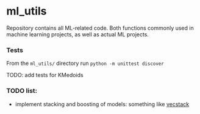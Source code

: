 # ml_utils

Repository contains all ML-related code. 
Both functions commonly used in machine learning projects, 
as well as actual ML projects.

### Tests
From the `ml_utils/` directory run `python -m unittest discover`

TODO: add tests for KMedoids

### TODO list:
   
- implement stacking and boosting of models: something like [vecstack](https://github.com/vecxoz/vecstack)
